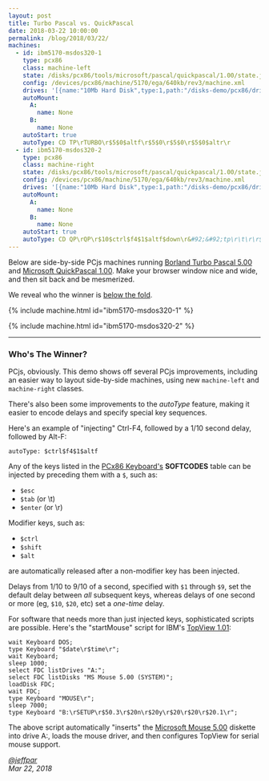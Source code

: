 ```yaml
---
layout: post
title: Turbo Pascal vs. QuickPascal
date: 2018-03-22 10:00:00
permalink: /blog/2018/03/22/
machines:
  - id: ibm5170-msdos320-1
    type: pcx86
    class: machine-left
    state: /disks/pcx86/tools/microsoft/pascal/quickpascal/1.00/state.json
    config: /devices/pcx86/machine/5170/ega/640kb/rev3/machine.xml
    drives: '[{name:"10Mb Hard Disk",type:1,path:"/disks-demo/pcx86/drives/10mb/MSDOS320-C400.json"}]'
    autoMount:
      A:
        name: None
      B:
        name: None
    autoStart: true
    autoType: CD TP\rTURBO\r$5$0$altf\r$5$0\r$5$0\r$5$0$altr\r
  - id: ibm5170-msdos320-2
    type: pcx86
    class: machine-right
    state: /disks/pcx86/tools/microsoft/pascal/quickpascal/1.00/state.json
    config: /devices/pcx86/machine/5170/ega/640kb/rev3/machine.xml
    drives: '[{name:"10Mb Hard Disk",type:1,path:"/disks-demo/pcx86/drives/10mb/MSDOS320-C400.json"}]'
    autoMount:
      A:
        name: None
      B:
        name: None
    autoStart: true
    autoType: CD QP\rQP\r$10$ctrl$f4$1$altf$down\r&#92;&#92;tp\r\t\r\r$10$altr$down\r
---
```


Below are side-by-side PCjs machines running
[Borland Turbo Pascal 5.00](/disks/pcx86/tools/borland/pascal/5.00/) and
[Microsoft QuickPascal 1.00](/disks/pcx86/tools/microsoft/pascal/quickpascal/1.00/).  Make your browser window
nice and wide, and then sit back and be mesmerized.

We reveal who the winner is [below the fold](#whos-the-winner). 

{% include machine.html id="ibm5170-msdos320-1" %}

{% include machine.html id="ibm5170-msdos320-2" %}

---

### Who's The Winner?

PCjs, obviously.  This demo shows off several PCjs improvements, including an easier way to layout side-by-side
machines, using new `machine-left` and `machine-right` classes.

There's also been some improvements to the *autoType* feature, making it easier to encode delays and specify
special key sequences.

Here's an example of "injecting" Ctrl-F4, followed by a 1/10 second delay, followed by Alt-F:

    autoType: $ctrl$f4$1$altf

Any of the keys listed in the [PCx86 Keyboard's](/modules/pcx86/lib/keyboard.js) **SOFTCODES** table can be
injected by preceding them with a `$`, such as:

- `$esc`
- `$tab` (or \t)
- `$enter` (or \r)

Modifier keys, such as:

- `$ctrl`
- `$shift`
- `$alt`

are automatically released after a non-modifier key has been injected.

Delays from 1/10 to 9/10 of a second, specified with `$1` through `$9`, set the default delay between *all*
subsequent keys, whereas delays of one second or more (eg, `$10`, `$20`, etc) set a *one-time* delay.

For software that needs more than just injected keys, sophisticated scripts are possible.  Here's the "startMouse"
script for IBM's [TopView 1.01](/disks/pcx86/apps/ibm/topview/1.01/debugger/):

    wait Keyboard DOS;
    type Keyboard "$date\r$time\r";
    wait Keyboard;
    sleep 1000;
    select FDC listDrives "A:";
    select FDC listDisks "MS Mouse 5.00 (SYSTEM)";
    loadDisk FDC;
    wait FDC;
    type Keyboard "MOUSE\r";
    sleep 7000;
    type Keyboard "B:\rSETUP\r$50.3\r$20n\r$20y\r$20\r$20\r$20.1\r";

The above script automatically "inserts" the [Microsoft Mouse 5.00](/disks/pcx86/tools/microsoft/mouse/5.00/) diskette
into drive A:, loads the mouse driver, and then configures TopView for serial mouse support.

*[@jeffpar](https://jeffpar.com)*  
*Mar 22, 2018*
